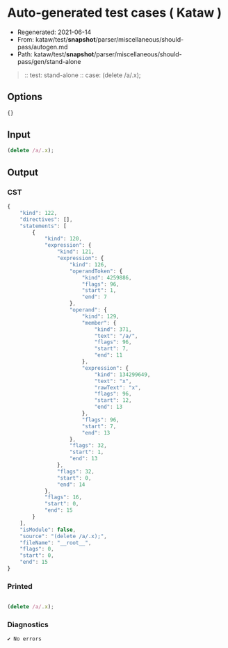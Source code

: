 # Auto-generated test cases ( Kataw )
- Regenerated: 2021-06-14
- From: kataw/test/__snapshot__/parser/miscellaneous/should-pass/autogen.md
- Path: kataw/test/__snapshot__/parser/miscellaneous/should-pass/gen/stand-alone
> :: test: stand-alone
> :: case: (delete /a/.x);
## Options

`````js
{}
`````
## Input

`````js
(delete /a/.x);
`````
## Output

### CST

```javascript
{
    "kind": 122,
    "directives": [],
    "statements": [
        {
            "kind": 120,
            "expression": {
                "kind": 121,
                "expression": {
                    "kind": 126,
                    "operandToken": {
                        "kind": 4259886,
                        "flags": 96,
                        "start": 1,
                        "end": 7
                    },
                    "operand": {
                        "kind": 129,
                        "member": {
                            "kind": 371,
                            "text": "/a/",
                            "flags": 96,
                            "start": 7,
                            "end": 11
                        },
                        "expression": {
                            "kind": 134299649,
                            "text": "x",
                            "rawText": "x",
                            "flags": 96,
                            "start": 12,
                            "end": 13
                        },
                        "flags": 96,
                        "start": 7,
                        "end": 13
                    },
                    "flags": 32,
                    "start": 1,
                    "end": 13
                },
                "flags": 32,
                "start": 0,
                "end": 14
            },
            "flags": 16,
            "start": 0,
            "end": 15
        }
    ],
    "isModule": false,
    "source": "(delete /a/.x);",
    "fileName": "__root__",
    "flags": 0,
    "start": 0,
    "end": 15
}
```

### Printed

```javascript

(delete /a/.x);

```

### Diagnostics

```javascript
✔ No errors
```

